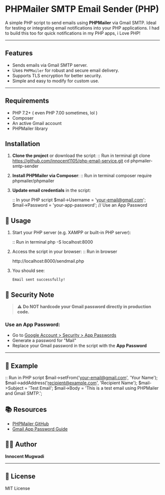 # PHPMailer SMTP Email Sender (PHP)

A simple PHP script to send emails using **PHPMailer** via Gmail SMTP. Ideal for testing or integrating email notifications into your PHP applications.
I had to build this too for quick notifications in my PHP apps, i Love PHP!

---

## Features

- Sends emails via Gmail SMTP server.
- Uses `PHPMailer` for robust and secure email delivery.
- Supports TLS encryption for better security.
- Simple and easy to modify for custom use.

---

## Requirements

- PHP 7.2+ ( even PHP 7.00 sometimes, lol )
- Composer
- An active Gmail account
- PHPMailer library


## Installation

1. **Clone the project** or download the script:
   :: Run in terminal 
   git clone https://github.com/innocent1105/php-email-service.git
   cd phpmailer-smtp-sender


2. **Install PHPMailer via Composer**:
   :: Run in terminal 
   composer require phpmailer/phpmailer

3. **Update email credentials** in the script:

   :: In your PHP script
   $mail->Username = 'your-email@gmail.com';
   $mail->Password = 'your-app-password'; // Use an App Password


## 🧪 Usage

1. Start your PHP server (e.g. XAMPP or built-in PHP server):

   :: Run in terminal 
   php -S localhost:8000

2. Access the script in your browser:
   :: Run in browser
   
   http://localhost:8000/sendmail.php


4. You should see:

   ```
   Email sent successfully!
   ```

## 🔐 Security Note

> ⚠️ **Do NOT hardcode your Gmail password directly in production code.**

### Use an App Password:

* Go to [Google Account > Security > App Passwords](https://myaccount.google.com/apppasswords)
* Generate a password for "Mail"
* Replace your Gmail password in the script with the **App Password**

---

## 📄 Example

:: Run in PHP script
$mail->setFrom('your-email@gmail.com', 'Your Name');
$mail->addAddress('recipient@example.com', 'Recipient Name');
$mail->Subject = 'Test Email';
$mail->Body    = 'This is a test email using PHPMailer and Gmail SMTP.';


## 📚 Resources

* [PHPMailer GitHub](https://github.com/PHPMailer/PHPMailer)
* [Gmail App Password Guide](https://support.google.com/accounts/answer/185833)



## 🧑‍💻 Author

**Innocent Mugwadi**

---

## 📝 License

MIT License

